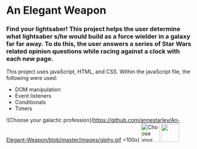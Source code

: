 # An Elegant Weapon
### Find your lightsaber! This project helps the user determine what lightsaber s/he would build as a force wielder in a galaxy far far away. To do this, the user answers a series of Star Wars related opinion questions while racing against a clock with each new page.   
This project uses javaScript, HTML, and CSS. Within the javaScript file, the following were used:
* DOM manipulation
* Event listeners
* Conditionals
* Timers   
  
![Choose your galactic profession](https://github.com/annestarley/An-Elegant-Weapon/blob/master/images/giphy.gif =100x)
<img src="https://github.com/annestarley/An-Elegant-Weapon/blob/master/images/giphy.gif" alt="Choose your profession" style="width: 50px;"/>
<img src="https://github.com/favicon.ico" width="48">
